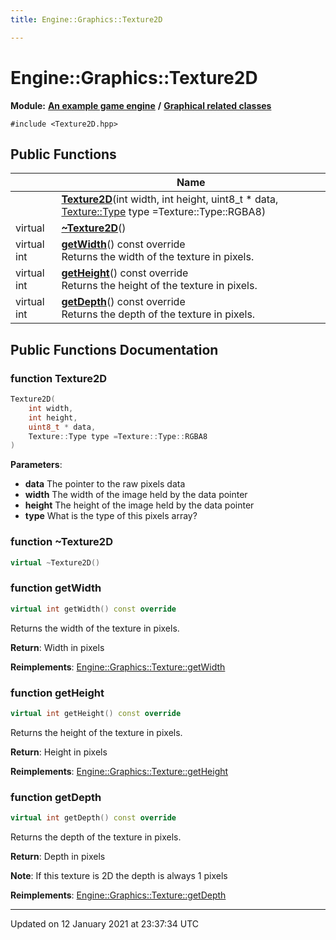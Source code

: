 ```yaml
---
title: Engine::Graphics::Texture2D

---
```


# Engine::Graphics::Texture2D

**Module:** **[An example game engine](/Modules/group__Engine.md)** **/** **[Graphical related classes](/Modules/group__Graphics.md)**

`#include <Texture2D.hpp>`


## Public Functions

|                | Name           |
| -------------- | -------------- |
| | **[Texture2D](/Classes/classEngine_1_1Graphics_1_1Texture2D.md#function-texture2d)**(int width, int height, uint8_t * data, [Texture::Type](/Classes/classEngine_1_1Graphics_1_1Texture.md#enum-type) type =Texture::Type::RGBA8) |
| virtual | **[~Texture2D](/Classes/classEngine_1_1Graphics_1_1Texture2D.md#function-~texture2d)**() |
| virtual int | **[getWidth](/Classes/classEngine_1_1Graphics_1_1Texture2D.md#function-getwidth)**() const override<br>Returns the width of the texture in pixels.  |
| virtual int | **[getHeight](/Classes/classEngine_1_1Graphics_1_1Texture2D.md#function-getheight)**() const override<br>Returns the height of the texture in pixels.  |
| virtual int | **[getDepth](/Classes/classEngine_1_1Graphics_1_1Texture2D.md#function-getdepth)**() const override<br>Returns the depth of the texture in pixels.  |

## Public Functions Documentation

### function Texture2D

```cpp
Texture2D(
    int width,
    int height,
    uint8_t * data,
    Texture::Type type =Texture::Type::RGBA8
)
```


**Parameters**: 

  * **data** The pointer to the raw pixels data 
  * **width** The width of the image held by the data pointer 
  * **height** The height of the image held by the data pointer 
  * **type** What is the type of this pixels array? 


### function ~Texture2D

```cpp
virtual ~Texture2D()
```


### function getWidth

```cpp
virtual int getWidth() const override
```

Returns the width of the texture in pixels. 

**Return**: Width in pixels 

**Reimplements**: [Engine::Graphics::Texture::getWidth](/Classes/classEngine_1_1Graphics_1_1Texture.md#function-getwidth)


### function getHeight

```cpp
virtual int getHeight() const override
```

Returns the height of the texture in pixels. 

**Return**: Height in pixels 

**Reimplements**: [Engine::Graphics::Texture::getHeight](/Classes/classEngine_1_1Graphics_1_1Texture.md#function-getheight)


### function getDepth

```cpp
virtual int getDepth() const override
```

Returns the depth of the texture in pixels. 

**Return**: Depth in pixels 

**Note**: If this texture is 2D the depth is always 1 pixels 

**Reimplements**: [Engine::Graphics::Texture::getDepth](/Classes/classEngine_1_1Graphics_1_1Texture.md#function-getdepth)


-------------------------------

Updated on 12 January 2021 at 23:37:34 UTC